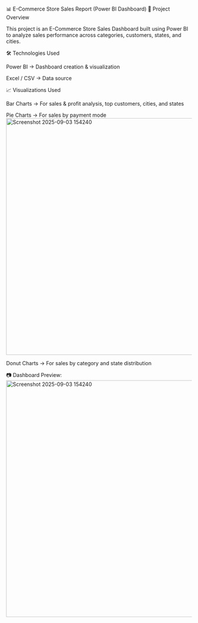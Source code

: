 📊 E-Commerce Store Sales Report (Power BI Dashboard)
📌 Project Overview

This project is an E-Commerce Store Sales Dashboard built using Power BI to analyze sales performance across categories, customers, states, and cities.

🛠️ Technologies Used

Power BI → Dashboard creation & visualization

Excel / CSV → Data source

📈 Visualizations Used

Bar Charts → For sales & profit analysis, top customers, cities, and states

Pie Charts → For sales by payment mode<img width="1146" height="642" alt="Screenshot 2025-09-03 154240" src="https://github.com/user-attachments/assets/5d196e27-c476-4fa4-9b22-39d61ef6af3d" />


Donut Charts → For sales by category and state distribution

📷 Dashboard Preview:
<img width="1146" height="642" alt="Screenshot 2025-09-03 154240" src="https://github.com/user-attachments/assets/5ecab84d-fabb-49df-a175-48f0d1bcc2ef" />
